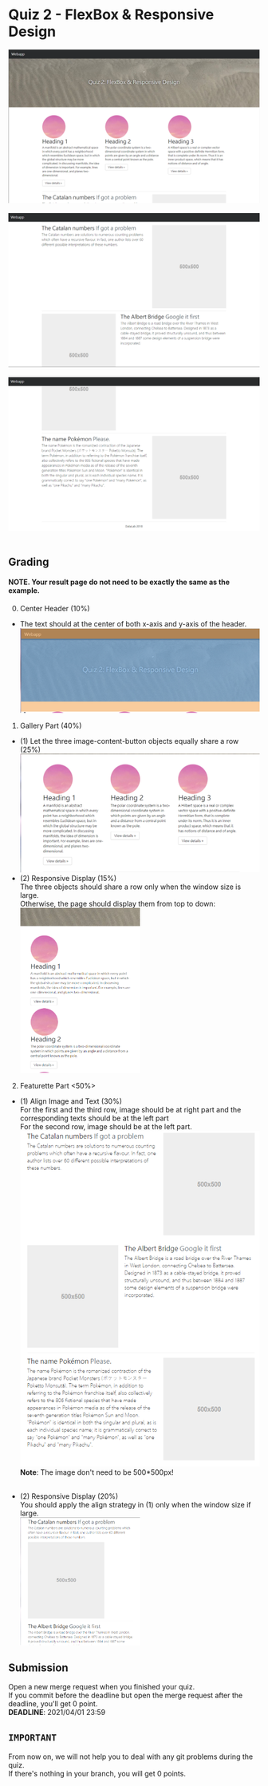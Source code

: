 # Quiz 2 - FlexBox & Responsive Design
![header](./readmeImgs/result_1.png)<br /><br />
![footer](./readmeImgs/result_2.png)<br /><br />
![footer](./readmeImgs/result_3.png)<br /><br />

## Grading

#### NOTE. Your result page do not need to be exactly the same as the example.

0. Center Header (10%)<br />
  * The text should at the center of both x-axis and y-axis of the header. <br />
![Center Header](./readmeImgs/prob0.png)<br />

1. Gallery Part (40%)<br />
  * (1) Let the three image-content-button objects equally share a row (25%)<br />
![Sharing a row](./readmeImgs/prob1_1.png)<br />
  * (2) Responsive Display (15%)<br />
  The three objects should share a row only when the window size is large.<br />
  Otherwise, the page should display them from top to down: <br />
<img src="./readmeImgs/prob1_22.png" width="50%"><br />

2. Featurette Part <50%><br />
  * (1) Align Image and Text (30%)<br />
  For the first and the third row, image should be at right part and the corresponding texts should be at the left part<br />
  For the second row, image should be at the left part.<br />
![Align Image and Text](./readmeImgs/prob2_1.png)<br />
<b>Note</b>: The image don't need to be 500*500px! <br /><br />

  * (2) Responsive Display (20%)<br />
  You should apply the align strategy in (1) only when the window size if large.<br />
  <img src="./readmeImgs/prob2_2.png" width="50%"><br />

## Submission
Open a new merge request when you finished your quiz. <br />
If you commit before the deadline but open the merge request after the deadline, you'll get 0 point.<br />
**DEADLINE**: 2021/04/01 23:59

## `IMPORTANT`<br />
From now on, we will not help you to deal with any git problems during the quiz.<br />
If there's nothing in your branch, you will get 0 points.